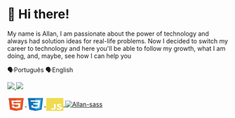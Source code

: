 <h1> 👋 Hi there! </h1>

My name is Allan, I am passionate about the power of technology and always had solution ideas for real-life problems. 
Now I decided to switch my career to technology and here you'll be able to follow my growth, what I am doing, and, maybe, see how I can help you

🗣️Português 🗣️English

<div>
  <a href="https://github.com/allanalves001">
  <img height="180em" src="https://github-readme-stats.vercel.app/api?username=allanalves001&show_icons=true&theme=slateorange&include_all_commits=true&count_private=true"/>
  <img height="180em" src="https://github-readme-stats.vercel.app/api/top-langs/?username=allanalves001&layout=compact&langs_count=7&theme=slateorange"/>
</div>

<div style="display: inline_block"><br>
  <img align="center" alt="Allan-HTML" height="30" width="40" src="https://raw.githubusercontent.com/devicons/devicon/master/icons/html5/html5-original.svg">
  <img align="center" alt="Allan-CSS" height="30" width="40" src="https://raw.githubusercontent.com/devicons/devicon/master/icons/css3/css3-original.svg">
  <img align="center" alt="Allan-JS" height="30" width="40" src="https://raw.githubusercontent.com/devicons/devicon/master/icons/javascript/javascript-plain.svg">
  <img align="center" alt="Allan-sass" height="30" width="40" src="https://raw.githubusercontent.com/devicons/devicon/master/icons/sass/sass-plain.svg">
</div>
